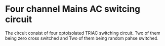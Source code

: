 # Four channel Mains AC switcing circuit
The circuit consist of four optoisolated TRIAC switching circuit.
Two of them being zero cross switched and Two of them being random pahse switched.
